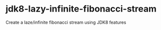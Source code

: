 jdk8-lazy-infinite-fibonacci-stream
===================================

Create a laze/infinite fibonacci stream using JDK8 features
